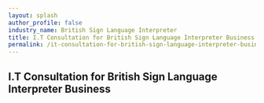 ```yaml
---
layout: splash 
author_profile: false 
industry_name: British Sign Language Interpreter
title: I.T Consultation for British Sign Language Interpreter Business
permalink: /it-consultation-for-british-sign-language-interpreter-business
---
```


## I.T Consultation for British Sign Language Interpreter Business